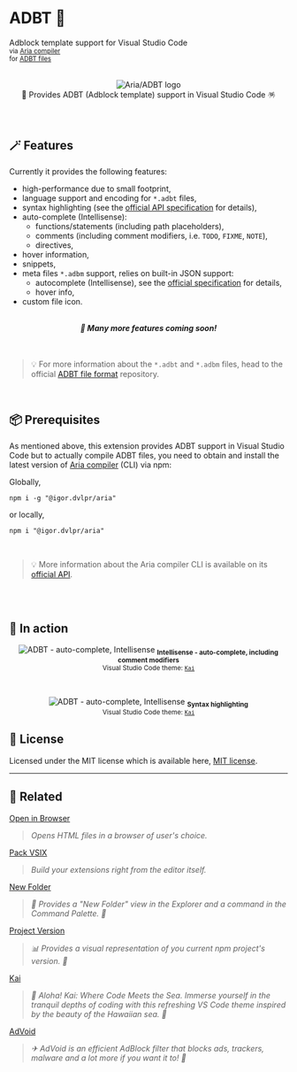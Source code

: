 # ADBT 🦄

Adblock template support for Visual Studio Code
<br>
<sub>via <a href="https://github.com/igorskyflyer/npm-adblock-aria-compiler">Aria compiler</a></sub>
<br>
<sub>for <a href="https://github.com/igorskyflyer/file-format-adbt">ADBT files</a></sub>

<br>

<div align="center">
	<img src="https://raw.githubusercontent.com/igorskyflyer/vscode-adbt/main/icons/adbt.png" alt="Aria/ADBT logo">
	<br>
📜 Provides ADBT (Adblock template) support in Visual Studio Code 🪅
</div>

<br>
<br>

## 🪄 Features

Currently it provides the following features:

- high-performance due to small footprint,
- language support and encoding for `*.adbt` files,
- syntax highlighting (see the [official API specification](https://github.com/igorskyflyer/file-format-adbt/releases/latest) for details),
- auto-complete (Intellisense):
  - functions/statements (including path placeholders),
  - comments (including comment modifiers, i.e. `TODO`, `FIXME`, `NOTE`),
  - directives,
- hover information,
- snippets,
- meta files `*.adbm` support, relies on built-in JSON support:
  - autocomplete (Intellisense), see the [official specification](https://github.com/igorskyflyer/file-format-adbt/releases/latest) for details,
  - hover info,
- custom file icon.

<br>

<div align="center"><em><strong>🎉 Many more features coming soon!</strong></em></div>

<br>
<br>

> 💡 For more information about the `*.adbt` and `*.adbm` files, head to the official [ADBT file format](https://github.com/igorskyflyer/file-format-adbt/) repository.

<br>

## 📦 Prerequisites

As mentioned above, this extension provides ADBT support in Visual Studio Code but to actually compile ADBT files, you need to obtain and install the latest version of [Aria compiler](https://www.npmjs.com/package/@igor.dvlpr/aria) (CLI) via npm:

Globally,

```shell
npm i -g "@igor.dvlpr/aria"
```

or locally,

```shell
npm i "@igor.dvlpr/aria"
```

<br>

> 💡 More information about the Aria compiler CLI is available on its [official API](https://github.com/igorskyflyer/npm-adblock-aria-compiler/tree/main#readme).

<br>
<br>

## 🔫 In action

<p align="center">
	<img src="https://raw.githubusercontent.com/igorskyflyer/vscode-adbt/main/assets/screenshots/intellisense.png" alt="ADBT - auto-complete, Intellisense">
	<sub><strong>Intellisense - auto-complete, including comment modifiers</strong></sub>
	<br>
	<sub>Visual Studio Code theme: <a href="https://github.com/igorskyflyer/vscode-theme-kai"><code>Kai</code></a></sub>
</p>

<br>

<p align="center">
<img src="https://raw.githubusercontent.com/igorskyflyer/vscode-adbt/main/assets/screenshots/syntax.png" alt="ADBT - auto-complete, Intellisense">
	<sub><strong>Syntax highlighting</strong></sub>
	<br>
	<sub>Visual Studio Code theme: <a href="https://github.com/igorskyflyer/vscode-theme-kai"><code>Kai</code></a></sub>
</p>

## 🪪 License

Licensed under the MIT license which is available here, [MIT license](https://github.com/igorskyflyer/file-formats/blob/main/adbt/LICENSE).

---

## 🧬 Related

[Open in Browser](https://marketplace.visualstudio.com/items?itemName=igordvlpr.open-in-browser)

> _Opens HTML files in a browser of user's choice._

[Pack VSIX](https://marketplace.visualstudio.com/items?itemName=igordvlpr.pack-vsix)

> _Build your extensions right from the editor itself._

[New Folder](https://marketplace.visualstudio.com/items?itemName=igordvlpr.new-folder)

> _📂 Provides a "New Folder" view in the Explorer and a command in the Command Palette. 🤟_

[Project Version](https://marketplace.visualstudio.com/items?itemName=igordvlpr.project-version)

> _📊 Provides a visual representation of you current npm project's version. 💪_

[Kai](https://marketplace.visualstudio.com/items?itemName=igordvlpr.kai-theme)

> _🌊 Aloha! Kai: Where Code Meets the Sea. Immerse yourself in the tranquil depths of coding with this refreshing VS Code theme inspired by the beauty of the Hawaiian sea. 🦞_

[AdVoid](https://github.com/igorskyflyer/ad-void)

> _✈ AdVoid is an efficient AdBlock filter that blocks ads, trackers, malware and a lot more if you want it to! 👾_
